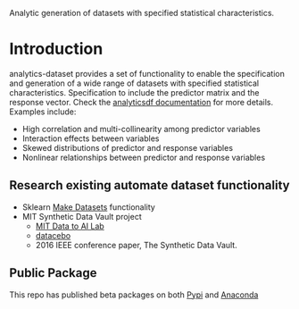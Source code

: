 Analytic generation of datasets with specified statistical characteristics.

# Introduction
analytics-dataset provides a set of functionality to enable the specification and generation of a wide range of datasets with specified statistical characteristics. Specification to include the predictor matrix and the response vector. Check the [analyticsdf documentation](https://faye-yufan.github.io/analytics-dataset/) for more details.
Examples include:
* High correlation and multi-collinearity among predictor variables
* Interaction effects between variables
* Skewed distributions of predictor and response variables
* Nonlinear relationships between predictor and response variables

## Research existing automate dataset functionality
* Sklearn [Make Datasets](https://scikit-learn.org/stable/datasets/sample_generators.html) functionality
* MIT Synthetic Data Vault project
  * [MIT Data to AI Lab](https://dai.lids.mit.edu/)
  * [datacebo](https://datacebo.com/)
  * 2016 IEEE conference paper, The Synthetic Data Vault. 

## Public Package
This repo has published beta packages on both [Pypi](https://pypi.org/project/analyticsdf/) and [Anaconda](https://anaconda.org/faye-yufan/analyticsdf)
